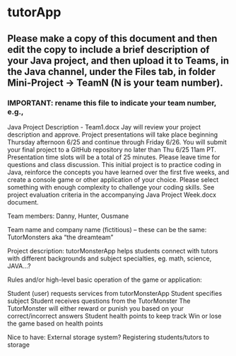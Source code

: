 # tutorApp

## Please make a copy of this document and then edit the copy to include a brief description of your Java project, and then upload it to Teams, in the Java channel, under the Files tab, in folder Mini-Project -> TeamN (N is your team number).

### IMPORTANT: rename this file to indicate your team number, e.g., 
Java Project Description - Team1.docx 
Jay will review your project description and approve. 
Project presentations will take place beginning Thursday afternoon 6/25 and continue through Friday 6/26. 
You will submit your final project to a GitHub repository no later than Thu 6/25 11am PT. 
Presentation time slots will be a total of 25 minutes.  Please leave time for questions and class discussion. 
This initial project is to practice coding in Java, reinforce the concepts you have learned over the first five weeks, and create a console game or other application of your choice.  Please select something with enough complexity to challenge your coding skills. 
See project evaluation criteria in the accompanying Java Project Week.docx document. 
 
Team members: 
 Danny, Hunter, Ousmane
 
Team name and company name (fictitious) – these can be the same: 
 TutorMonsters aka “the dreamteam”
 
Project description: 
tutorMonsterApp helps students connect with tutors with different backgrounds and subject specialties, eg. math, science, JAVA…?
 
Rules and/or high-level basic operation of the game or application: 
 
Student (user) requests services from tutorMonsterApp
Student specifies subject
Student receives questions from the TutorMonster
The TutorMonster will either reward or punish you based on your correct/incorrect answers
Student health points to keep track
Win or lose the game based on health points 
 
Nice to have: 
External storage system?
Registering students/tutors  to storage
 


